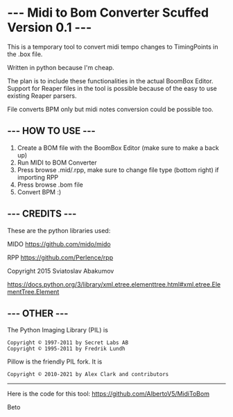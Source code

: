 # --- Midi to Bom Converter Scuffed Version 0.1 ---

This is a temporary tool to convert midi tempo changes to TimingPoints in the .box file.

Written in python because I'm cheap. 

The plan is to include these functionalities in the actual BoomBox Editor. Support for Reaper files in the tool is possible because of the easy to use existing Reaper parsers. 

File converts BPM only but midi notes conversion could be possible too.

## --- HOW TO USE ---

1. Create a BOM file with the BoomBox Editor (make sure to make a back up)
2. Run MIDI to BOM Converter
3. Press browse .mid/.rpp, make sure to change file type (bottom right) if importing RPP
4. Press browse .bom file
5. Convert BPM :)


## --- CREDITS ---

These are the python libraries used:

MIDO
https://github.com/mido/mido

RPP
https://github.com/Perlence/rpp

Copyright 2015 Sviatoslav Abakumov

https://docs.python.org/3/library/xml.etree.elementtree.html#xml.etree.ElementTree.Element

## --- OTHER ---

The Python Imaging Library (PIL) is

    Copyright © 1997-2011 by Secret Labs AB
    Copyright © 1995-2011 by Fredrik Lundh

Pillow is the friendly PIL fork. It is

    Copyright © 2010-2021 by Alex Clark and contributors
---

Here is the code for this tool: https://github.com/AlbertoV5/MidiToBom


Beto
